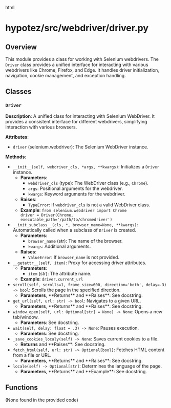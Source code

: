 html
<h1>hypotez/src/webdriver/driver.py</h1>

<h2>Overview</h2>
<p>This module provides a class for working with Selenium webdrivers. The <code>Driver</code> class provides a unified interface for interacting with various webdrivers like Chrome, Firefox, and Edge.  It handles driver initialization, navigation, cookie management, and exception handling.</p>

<h2>Classes</h2>

<h3><code>Driver</code></h3>

<p><strong>Description</strong>: A unified class for interacting with Selenium WebDriver.  It provides a consistent interface for different webdrivers, simplifying interaction with various browsers.</p>

<p><strong>Attributes</strong>:</p>
<ul>
  <li><code>driver</code> (selenium.webdriver): The Selenium WebDriver instance.</li>
</ul>

<p><strong>Methods</strong>:</p>
<ul>
  <li><code>__init__(self, webdriver_cls, *args, **kwargs)</code>: Initializes a <code>Driver</code> instance.
    <ul>
      <li><strong>Parameters</strong>:
        <ul>
          <li><code>webdriver_cls</code> (type): The WebDriver class (e.g., <code>Chrome</code>).</li>
          <li><code>args</code>: Positional arguments for the webdriver.</li>
          <li><code>kwargs</code>: Keyword arguments for the webdriver.</li>
        </ul>
      </li>
      <li><strong>Raises</strong>:
        <ul>
          <li><code>TypeError</code>: If <code>webdriver_cls</code> is not a valid WebDriver class.</li>
        </ul>
      </li>
      <li><strong>Example</strong>:
        <code>from selenium.webdriver import Chrome
driver = Driver(Chrome, executable_path='/path/to/chromedriver')</code>
      </li>
    </ul>
  </li>
  <li><code>__init_subclass__(cls, *, browser_name=None, **kwargs)</code>: Automatically called when a subclass of <code>Driver</code> is created.
    <ul>
      <li><strong>Parameters</strong>:
        <ul>
          <li><code>browser_name</code> (str): The name of the browser.</li>
          <li><code>kwargs</code>: Additional arguments.</li>
        </ul>
      </li>
      <li><strong>Raises</strong>:
        <ul>
          <li><code>ValueError</code>: If <code>browser_name</code> is not provided.</li>
        </ul>
      </li>
    </ul>
  </li>
  <li><code>__getattr__(self, item)</code>: Proxy for accessing driver attributes.
    <ul>
      <li><strong>Parameters</strong>:
        <ul>
          <li><code>item</code> (str): The attribute name.</li>
        </ul>
      </li>
      <li><strong>Example</strong>:
      <code>driver.current_url</code></li>
    </ul>
  </li>
   <li><code>scroll(self, scrolls=1, frame_size=600, direction='both', delay=.3) -> bool</code>: Scrolls the page in the specified direction.
    <ul>
        <li><strong>Parameters</strong>, **Returns** and **Raises**: See docstring.</li>
    </ul>
  </li>
  <li><code>get_url(self, url: str) -> bool</code>: Navigates to a given URL.
    <ul>
        <li><strong>Parameters</strong>, **Returns** and **Raises**: See docstring.</li>
    </ul>
  </li>
  <li><code>window_open(self, url: Optional[str] = None) -> None</code>: Opens a new tab/window.
    <ul><li><strong>Parameters</strong>: See docstring.</li></ul>
  </li>
   <li><code>wait(self, delay: float = .3) -> None</code>: Pauses execution.
    <ul><li><strong>Parameters</strong>: See docstring.</li></ul>
  </li>
  <li><code>_save_cookies_localy(self) -> None</code>: Saves current cookies to a file.
    <ul><li><strong>Returns</strong> and **Raises**: See docstring.</li></ul>
  </li>
  <li><code>fetch_html(self, url: str) -> Optional[bool]</code>: Fetches HTML content from a file or URL.
    <ul><li><strong>Parameters</strong>, **Returns** and **Raises**: See docstring.</li></ul>
  </li>
  <li><code>locale(self) -> Optional[str]</code>: Determines the language of the page.
    <ul><li><strong>Parameters</strong>, **Returns** and **Example**: See docstring.</li></ul>
  </li>


</ul>


<h2>Functions</h2>

<p>(None found in the provided code)</p>